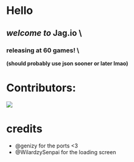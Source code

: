 # Hello
## *welcome to* **Jag.io** \
### releasing at 60 games! \
**(should probably use json sooner or later lmao)**
# Contributors:
<a href="https://github.com/waterl3mon/Jag.io/graphs/contributors">
  <img src="https://contrib.rocks/image?repo=waterl3mon/Jag.io" />
</a> 
 
# credits
- @genizy for the ports <3 
- @WilardzySenpai for the loading screen
